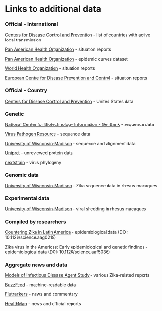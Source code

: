 # Links to additional data

### Official - International
[Centers for Disease Control and Prevention](http://www.cdc.gov/zika/geo/active-countries.html) - list of countries with active local transmission

[Pan American Health Organization](http://www.paho.org/hq/index.php?option=com_content&view=article&id=11585&Itemid=41688&lang=en) - situation reports

[Pan American Health Organization](http://ais.paho.org/phip/viz/ed_zika_epicurve.asp) - epidemic curves dataset

[World Health Organization](http://www.who.int/csr/don/archive/disease/zika-virus-infection/en/) - situation reports

[European Centre for Disease Prevention and Control](http://ecdc.europa.eu/en/healthtopics/zika_virus_infection/zika-outbreak/Pages/zika-outbreak.aspx) - situation reports

### Official - Country
[Centers for Disease Control and Prevention](http://www.cdc.gov/zika/geo/united-states.html) - United States data

### Genetic
[National Center for Biotechnology Information - GenBank](http://www.ncbi.nlm.nih.gov/nuccore/?term=zika) - sequence data

[Virus Pathogen Resource](http://www.viprbrc.org/brc/home.spg?decorator=flavi_zika) - sequence data

[University of Wisconsin-Madison](https://dholk.primate.wisc.edu/announcements/dho/public/Zika/public/ZIKV-001-public/thread.view?rowId=116) - sequence and alignment data

[Uniprot](http://www.uniprot.org/uniprot/?query=Zika+virus+&sort=score) - unreviewed protein data

[nextstrain](http://nextstrain.org/zika/) - virus phylogeny  
  
### Genomic data  
[University of Wisconsin-Madison](https://zika.labkey.com/announcements/OConnor/thread.view?rowId=101) - Zika sequence data in rhesus macaques   
  
### Experimental data
[University of Wisconsin-Madison](https://dholk.primate.wisc.edu/project/dho/public/Zika/public/ZIKV-001-public/begin.view) - viral shedding in rhesus macaques

### Compiled by researchers
[Countering Zika in Latin America](http://science.sciencemag.org/content/early/2016/07/13/science.aag0219.figures-only#fig-data-additional-files) - epidemiological data (DOI: 10.1126/science.aag0219)

[Zika virus in the Americas: Early epidemiological and genetic findings](http://science.sciencemag.org/content/early/2016/03/23/science.aaf5036.figures-only#fig-data-additional-files) - epidemiological data (DOI: 10.1126/science.aaf5036)

### Aggregate news and data
[Models of Infectious Disease Agent Study](http://dujour.obc.io/#/?title=Zika%20Information&class-uri=http:%2F%2Fwww.pitt.edu%2Fobc%2FIDE_0000000014&recent-threshold=30) - various Zika-related reports

[BuzzFeed](https://github.com/BuzzFeedNews/zika-data) - machine-readable data

[Flutrackers](https://flutrackers.com/forum/forum/emerging-diseases-other-health-threats-alphabetical-i-thru-z/zika-virus) - news and commentary

[HealthMap](http://www.healthmap.org/zika) - news and official reports


